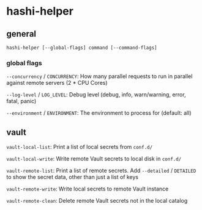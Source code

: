 # hashi-helper

## general

```shell
hashi-helper [--global-flags] command [--command-flags]
```

### global flags

`--concurrency` / `CONCURRENCY`: How many parallel requests to run in parallel against remote servers (2 * CPU Cores)

`--log-level` / `LOG_LEVEL`: Debug level (debug, info, warn/warning, error, fatal, panic)

`--environment` / `ENVIRONMENT`: The environment to process for (default: all)

## vault

`vault-local-list`: Print a list of local secrets from `conf.d/`

`vault-local-write`: Write remote Vault secrets to local disk in `conf.d/`

`vault-remote-list`: Print a list of remote secrets. Add `--detailed` / `DETAILED` to show the secret data, other than just a list of keys

`vault-remote-write`: Write local secrets to remote Vault instance

`vault-remote-clean`: Delete remote Vault secrets not in the local catalog
